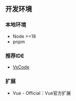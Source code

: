 ## 开发环境

### 本地环境
* Node >=18
* pnpm

### 推荐IDE

* [VsCode](https://code.visualstudio.com/)

### 扩展

* Vue - Official：Vue官方扩展
